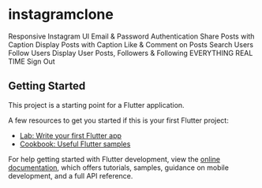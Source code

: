 # instagramclone

Responsive Instagram UI
Email & Password Authentication
Share Posts with Caption
Display Posts with Caption
Like & Comment on Posts
Search Users
Follow Users
Display User Posts, Followers & Following
EVERYTHING REAL TIME
Sign Out

## Getting Started

This project is a starting point for a Flutter application.

A few resources to get you started if this is your first Flutter project:

- [Lab: Write your first Flutter app](https://docs.flutter.dev/get-started/codelab)
- [Cookbook: Useful Flutter samples](https://docs.flutter.dev/cookbook)

For help getting started with Flutter development, view the
[online documentation](https://docs.flutter.dev/), which offers tutorials,
samples, guidance on mobile development, and a full API reference.

